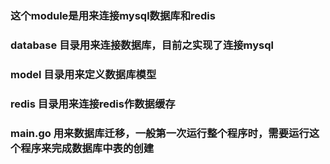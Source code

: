 ### 这个module是用来连接mysql数据库和redis
### database 目录用来连接数据库，目前之实现了连接mysql
### model 目录用来定义数据库模型
### redis 目录用来连接redis作数据缓存
### main.go 用来数据库迁移，一般第一次运行整个程序时，需要运行这个程序来完成数据库中表的创建
